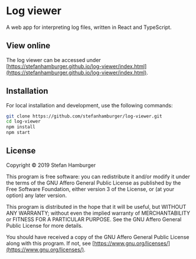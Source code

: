 # Log viewer

A web app for interpreting log files, written in React and TypeScript.

## View online

The log viewer can be accessed under [https://stefanhamburger.github.io/log-viewer/index.html](https://stefanhamburger.github.io/log-viewer/index.html).

## Installation

For local installation and development, use the following commands:

```bash
git clone https://github.com/stefanhamburger/log-viewer.git
cd log-viewer
npm install
npm start
```

## License

Copyright © 2019 Stefan Hamburger

This program is free software: you can redistribute it and/or modify it under the terms of the GNU Affero General Public License as published by the Free Software Foundation, either version 3 of the License, or (at your option) any later version.

This program is distributed in the hope that it will be useful, but WITHOUT ANY WARRANTY; without even the implied warranty of MERCHANTABILITY or FITNESS FOR A PARTICULAR PURPOSE. See the GNU Affero General Public License for more details.

You should have received a copy of the GNU Affero General Public License along with this program. If not, see [https://www.gnu.org/licenses/](https://www.gnu.org/licenses/).
